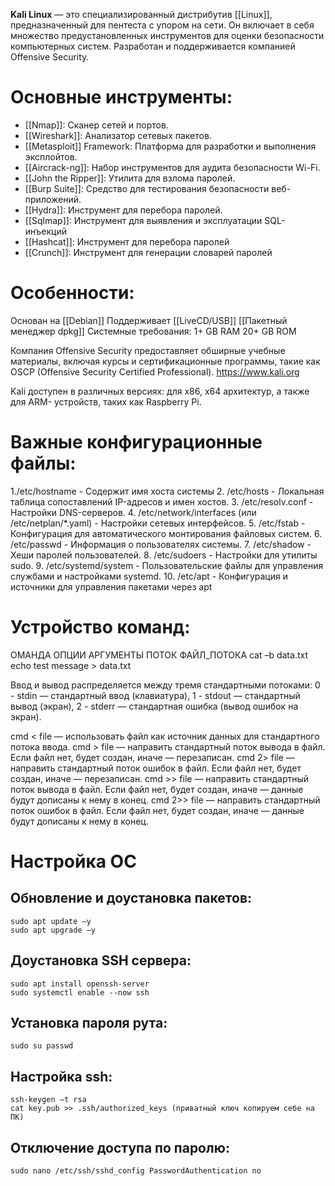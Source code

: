 **Kali Linux** — это специализированный дистрибутив [[Linux]], предназначенный для пентеста с упором на сети. Он включает в себя множество предустановленных инструментов для оценки безопасности компьютерных систем. Разработан и поддерживается компанией Offensive Security.

# Основные инструменты:
- [[Nmap]]: Сканер сетей и портов.
- [[Wireshark]]: Анализатор сетевых пакетов.
- [[Metasploit]] Framework: Платформа для разработки и выполнения эксплойтов.
- [[Aircrack-ng]]: Набор инструментов для аудита безопасности Wi-Fi.
- [[John the Ripper]]: Утилита для взлома паролей.
- [[Burp Suite]]: Средство для тестирования безопасности веб-приложений.
- [[Hydra]]: Инструмент для перебора паролей.
- [[Sqlmap]]: Инструмент для выявления и эксплуатации SQL- инъекций
- [[Hashcat]]: Инструмент для перебора паролей
- [[Crunch]]: Инструмент для генерации словарей паролей

# Особенности:
Основан на [[Debian]]
Поддерживает [[LiveCD/USB]]
[[Пакетный менеджер dpkg]]
Системные требования: 1+ GB RAM 20+ GB ROM

Компания Offensive Security предоставляет обширные учебные материалы, включая курсы и сертификационные программы, такие как OSCP (Offensive Security Certified Professional). https://www.kali.org

Kali доступен в различных версиях: для x86, x64 архитектур, а также для ARM- устройств, таких как Raspberry Pi.


# Важные конфигурационные файлы: 
1./etc/hostname - Содержит имя хоста системы
2. /etc/hosts - Локальная таблица сопоставлений IP-адресов и имен хостов.
3. /etc/resolv.conf - Настройки DNS-серверов.
4.  /etc/network/interfaces (или /etc/netplan/*.yaml) - Настройки сетевых интерфейсов.
5. /etc/fstab - Конфигурация для автоматического монтирования файловых систем.
6. /etc/passwd - Информация о пользователях системы.
7. /etc/shadow - Хеши паролей пользователей.
8. /etc/sudoers - Настройки для утилиты sudo.
9. /etc/systemd/system - Пользовательские файлы для управления службами и настройками systemd.
10. /etc/apt - Конфигурация и источники для управления пакетами через apt

# Устройство команд:

ОМАНДА ОПЦИИ АРГУМЕНТЫ ПОТОК ФАЙЛ_ПОТОКА сat –b data.txt echo test message > data.txt

Ввод и вывод распределяется между тремя стандартными потоками:
0 - stdin — стандартный ввод (клавиатура),
1 - stdout — стандартный вывод (экран),
2 - stderr — стандартная ошибка (вывод ошибок на экран).

cmd < file — использовать файл как источник данных для стандартного потока ввода.
cmd > file — направить стандартный поток вывода в файл. Если файл нет, будет создан, иначе — перезаписан.
cmd 2> file — направить стандартный поток ошибок в файл. Если файл нет, будет создан, иначе — перезаписан. cmd >> file — направить стандартный поток вывода в файл. Если файл нет, будет создан, иначе — данные будут дописаны к нему в конец.
cmd 2>> file — направить стандартный поток ошибок в файл. Если файл нет, будет создан, иначе — данные будут дописаны к нему в конец.

# Настройка ОС

## Обновление и доустановка пакетов:
```Debian
sudo apt update –y
sudo apt upgrade –y
```

## Доустановка SSH сервера:
```
sudo apt install openssh-server
sudo systemctl enable --now ssh
```

## Установка пароля рута:
```
sudo su passwd
```

## Настройка ssh:
```
ssh-keygen –t rsa
cat key.pub >> .ssh/authorized_keys (приватный ключ копируем себе на ПК) 
```

## Отключение доступа по паролю:
```
sudo nano /etc/ssh/sshd_config PasswordAuthentication no
```

